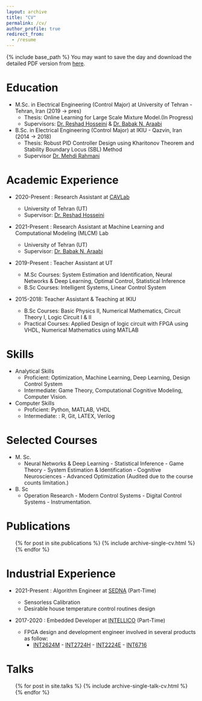```yaml
---
layout: archive
title: "CV"
permalink: /cv/
author_profile: true
redirect_from:
  - /resume
---
```


{% include base_path %}
You may want to save the day and download the detailed PDF version from [here](https://MoPsd.github.io/files/Mohammad_Pasande_CV__detailed_.pdf).


Education
======

* M.Sc. in Electrical Engineering (Control Major) at University of Tehran - Tehran, Iran (2019 -> pres)
  * Thesis: Online Learning for Large Scale Mixture Model.(In Progress) 
  * Supervisors:  [Dr. Reshad Hosseini](https://scholar.google.com/citations?hl=en&user=zqa4EY0AAAAJ&view_op=list_works&sortby=pubdate) & [Dr. Babak N. Araabi](https://scholar.google.com/citations?user=FTcata0AAAAJ&hl=en)
* B.Sc. in  Electrical Engineering (Control Major) at IKIU - Qazvin, Iran (2014 -> 2018)
  * Thesis: Robust PID Controller Design using Kharitonov Theorem and Stability Boundary Locus (SBL) Method 
  * Supervisor [Dr. Mehdi Rahmani](https://scholar.google.com/citations?user=J1uikzMAAAAJ&hl=en)
<!-- * Ph.D in Version Control Theory, GitHub University, 2018 (expected) -->

Academic Experience
======
* 2020-Present : Research Assistant at [CAVLab](http://visionlab.ut.ac.ir/)
  * University of Tehran (UT)
  * Supervisor:  [Dr. Reshad Hosseini](https://profile.ut.ac.ir/en/~reshad.hosseini)

* 2021-Present : Research Assistant at Machine Learning and Computational Modeling (MLCM) Lab
  * University of Tehran (UT)
  * Supervisor:  [Dr. Babak N. Araabi](https://scholar.google.com/citations?user=FTcata0AAAAJ&hl=en)

* 2019-Present : Teacher Assistant at UT
  * M.Sc Courses: System Estimation and Identification, Neural Networks & Deep Learning, Optimal Control, Statistical Inference
  * B.Sc Courses: Intelligent Systems, Linear Control System

* 2015-2018: Teacher Assistant & Teaching at IKIU
  * B.Sc Courses: Basic Physics II, Numerical Mathematics, Circuit Theory I, Logic Circuit I & II
  * Practical Courses: Applied Design of logic circuit with FPGA using VHDL, Numerical Mathematics using MATLAB

  
Skills
======
* Analytical Skills
  * Proficient: Optimization, Machine Learning, Deep Learning, Design Control System
  * Intermediate:  Game Theory, Computational Cognitive Modeling, Computer Vision.
* Computer Skills
  * Proficient: Python, MATLAB, VHDL
  * Intermediate: : R, Git, LATEX, Verilog
  
Selected Courses
======
* M. Sc.
  * Neural Networks & Deep Learning - Statistical Inference - Game Theory - System Estimation & Identification - Cognitive Neurosciences - Advanced Optimization (Audited due to the course counts limitation.)
* B. Sc
  * Operation Research - Modern Control Systems - Digital Control Systems - Instrumentation.

Publications
======
  <ul>{% for post in site.publications %}
    {% include archive-single-cv.html %}
  {% endfor %}</ul>

Industrial Experience
======
* 2021-Present : Algorithm Engineer at [SEDNA](https://sednaco.ir/en/) (Part-Time)
  * Sensorless Calibration
  * Desirable house temperature control routines design

* 2017-2020 : Embedded Developer at [INTELLICO](https://intellico.ir/) (Part-Time)
  * FPGA design and development engineer involved in several products as follow:
    * [INT2624M](https://intellico.ir/product/%d8%af%db%8c%d8%aa%d8%a7%d9%84%d8%a7%da%af%d8%b1-%d8%ad%d8%a7%d9%81%d8%b8%d9%87-%d8%af%d8%a7%d8%b1-%d9%be%d8%b1%d8%aa%d8%a7%d8%a8%d9%84-%db%b8-%da%a9%d8%a7%d9%86%d8%a7%d9%84%d9%87-%d8%a8%d8%a7-%d8%b3/) - [INT2724H](https://intellico.ir/product/%d9%86%d9%85%d9%88%d9%86%d9%87-%d8%a8%d8%b1%d8%af%d8%a7%d8%b1-16-%d9%88%d8%b1%d9%88%d8%af%db%8c-24-%d8%a8%db%8c%d8%aa-128k/) - [INT2224E](https://intellico.ir/product/%d8%af%db%8c%d8%aa%d8%a7%d9%84%d8%a7%da%af%d8%b1-%d8%a7%d8%a8%d8%b2%d8%a7%d8%b1-%d8%af%d9%82%db%8c%d9%82-%d9%88-%d9%85%d8%a7%d9%86%db%8c%d8%aa%d9%88%d8%b1%db%8c%d9%86%da%af-2/) - [INT6716](https://intellico.ir/product/%D9%85%D8%A7%DA%98%D9%88%D9%84-%D8%A7%D9%86%D8%AF%D8%A7%D8%B2%D9%87-%DA%AF%DB%8C%D8%B1%DB%8C-%D8%A7%D8%AE%D8%AA%D9%84%D8%A7%D9%81-%D8%B2%D9%85%D8%A7%D9%86%DB%8C-%D8%AA%D8%AD%D8%B1%DB%8C%DA%A9/)

Talks
======
  <ul>{% for post in site.talks %}
    {% include archive-single-talk-cv.html %}
  {% endfor %}</ul>
  
<!-- Teaching
======
  <ul>{% for post in site.teaching %}
    {% include archive-single-cv.html %}
  {% endfor %}</ul>
   -->
<!-- Service and leadership
======
* Currently signed in to 43 different slack teams
 -->
 
